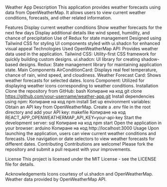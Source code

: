 Weather App
Description
This application provides weather forecasts using data from OpenWeatherMap. It allows users to view current weather conditions, forecasts, and other related information.

Features
Display current weather conditions
Show weather forecasts for the next few days
Display additional details like wind speed, humidity, and chance of precipitation
Use of Redux for state management
Designed using Tailwind CSS for styling
UI components styled with ui.shadcn for enhanced visual appeal
Technologies Used
OpenWeatherMap API: Provides weather data used in the application.
Tailwind CSS: Utility-first CSS framework for quickly building custom designs.
ui.shadcn: UI library for creating shadow-based designs.
Redux: State management library for maintaining application state.
Main Components
AirConditionCard: Displays real feel temperature, chance of rain, wind speed, and cloudiness.
Weather Forecast Card: Shows weather forecasts for selected dates.
Icons Component: Utilized for displaying weather icons corresponding to weather conditions.
Installation
Clone the repository from GitHub:
bash
Копиране на код
git clone https://github.com/your-username/weather-app.git
Install dependencies using npm:
Копиране на код
npm install
Set up environment variables:
Obtain an API key from OpenWeatherMap.
Create a .env file in the root directory and add your API key:
makefile
Копиране на код
REACT_APP_OPENWEATHERMAP_API_KEY=your-api-key
Start the development server:
sql
Копиране на код
npm start
Open the application in your browser:
arduino
Копиране на код
http://localhost:3000
Usage
Upon launching the application, users can view current weather conditions and forecasts.
Use navigation or date selectors to view weather forecasts for different dates.
Contributing
Contributions are welcome! Please fork the repository and submit a pull request with your improvements.

License
This project is licensed under the MIT License - see the LICENSE file for details.

Acknowledgements
Icons courtesy of ui.shadcn and OpenWeatherMap.
Weather data provided by OpenWeatherMap API.
